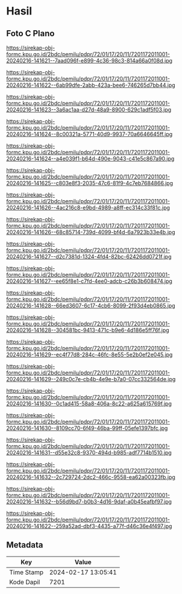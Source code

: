 # Hasil

## Foto C Plano

https://sirekap-obj-formc.kpu.go.id/2bdc/pemilu/pdpr/72/01/17/20/11/7201172011001-20240216-141621--7aad096f-e899-4c36-98c3-814a66a0f08d.jpg

https://sirekap-obj-formc.kpu.go.id/2bdc/pemilu/pdpr/72/01/17/20/11/7201172011001-20240216-141622--6ab99dfe-2abb-423a-bee6-746265d7bb44.jpg

https://sirekap-obj-formc.kpu.go.id/2bdc/pemilu/pdpr/72/01/17/20/11/7201172011001-20240216-141623--3a6ac1aa-d27d-48a9-8900-629c1adf5f03.jpg

https://sirekap-obj-formc.kpu.go.id/2bdc/pemilu/pdpr/72/01/17/20/11/7201172011001-20240216-141624--8c00321a-5771-40d9-9937-70a6646645ff.jpg

https://sirekap-obj-formc.kpu.go.id/2bdc/pemilu/pdpr/72/01/17/20/11/7201172011001-20240216-141624--a4e039f1-b64d-490e-9043-c41e5c867a90.jpg

https://sirekap-obj-formc.kpu.go.id/2bdc/pemilu/pdpr/72/01/17/20/11/7201172011001-20240216-141625--c803e8f3-2035-47c6-81f9-4c7eb7684866.jpg

https://sirekap-obj-formc.kpu.go.id/2bdc/pemilu/pdpr/72/01/17/20/11/7201172011001-20240216-141626--4ac216c8-e9bd-4989-a8ff-ec314c33f81c.jpg

https://sirekap-obj-formc.kpu.go.id/2bdc/pemilu/pdpr/72/01/17/20/11/7201172011001-20240216-141626--68c85714-739d-4099-bf4d-6a7923b33e4b.jpg

https://sirekap-obj-formc.kpu.go.id/2bdc/pemilu/pdpr/72/01/17/20/11/7201172011001-20240216-141627--d2c7381d-1324-4fd4-82bc-62426dd0721f.jpg

https://sirekap-obj-formc.kpu.go.id/2bdc/pemilu/pdpr/72/01/17/20/11/7201172011001-20240216-141627--ee65f8e1-c7fd-4ee0-adcb-c26b3b608474.jpg

https://sirekap-obj-formc.kpu.go.id/2bdc/pemilu/pdpr/72/01/17/20/11/7201172011001-20240216-141628--66ed3607-6c17-4cb6-8099-2f93d4eb0865.jpg

https://sirekap-obj-formc.kpu.go.id/2bdc/pemilu/pdpr/72/01/17/20/11/7201172011001-20240216-141628--304581bc-9413-471c-b9e6-4d186e5ff76f.jpg

https://sirekap-obj-formc.kpu.go.id/2bdc/pemilu/pdpr/72/01/17/20/11/7201172011001-20240216-141629--ec4f77d8-284c-46fc-8e55-5e2b0ef2e045.jpg

https://sirekap-obj-formc.kpu.go.id/2bdc/pemilu/pdpr/72/01/17/20/11/7201172011001-20240216-141629--249c0c7e-cb4b-4e9e-b7a0-07cc332564de.jpg

https://sirekap-obj-formc.kpu.go.id/2bdc/pemilu/pdpr/72/01/17/20/11/7201172011001-20240216-141630--0c1ad415-58a8-406a-8c22-a625a615769f.jpg

https://sirekap-obj-formc.kpu.go.id/2bdc/pemilu/pdpr/72/01/17/20/11/7201172011001-20240216-141630--8109cc70-6f49-46ba-99ff-05efe1397bfc.jpg

https://sirekap-obj-formc.kpu.go.id/2bdc/pemilu/pdpr/72/01/17/20/11/7201172011001-20240216-141631--d55e32c8-9370-494d-b985-adf7714b1510.jpg

https://sirekap-obj-formc.kpu.go.id/2bdc/pemilu/pdpr/72/01/17/20/11/7201172011001-20240216-141632--2c729724-2dc2-466c-9558-ea62a00323fb.jpg

https://sirekap-obj-formc.kpu.go.id/2bdc/pemilu/pdpr/72/01/17/20/11/7201172011001-20240216-141632--b56d9bd7-b0b3-4d16-9daf-a0b45eafbf97.jpg

https://sirekap-obj-formc.kpu.go.id/2bdc/pemilu/pdpr/72/01/17/20/11/7201172011001-20240216-141622--259a52ad-dbf3-4435-a77f-d46c36e4f497.jpg


## Metadata

| Key        | Value               |
| ---------- | ------------------- |
| Time Stamp | 2024-02-17 13:05:41 |
| Kode Dapil | 7201                |




